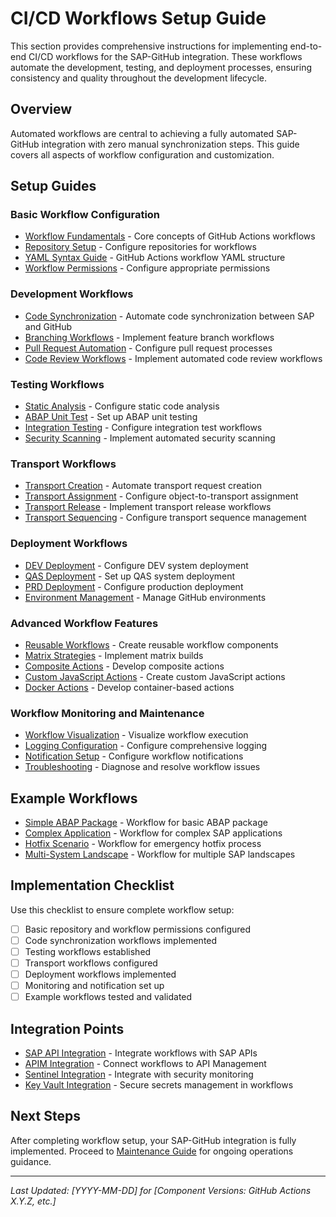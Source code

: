 # CI/CD Workflows Setup Guide

This section provides comprehensive instructions for implementing end-to-end CI/CD workflows for the SAP-GitHub integration. These workflows automate the development, testing, and deployment processes, ensuring consistency and quality throughout the development lifecycle.

## Overview

Automated workflows are central to achieving a fully automated SAP-GitHub integration with zero manual synchronization steps. This guide covers all aspects of workflow configuration and customization.

## Setup Guides

### Basic Workflow Configuration

* [Workflow Fundamentals](./workflow-fundamentals.md) - Core concepts of GitHub Actions workflows
* [Repository Setup](./repository-setup.md) - Configure repositories for workflows
* [YAML Syntax Guide](./yaml-syntax.md) - GitHub Actions workflow YAML structure
* [Workflow Permissions](./workflow-permissions.md) - Configure appropriate permissions

### Development Workflows

* [Code Synchronization](./code-sync.md) - Automate code synchronization between SAP and GitHub
* [Branching Workflows](./branch-workflows.md) - Implement feature branch workflows
* [Pull Request Automation](./pr-automation.md) - Configure pull request processes
* [Code Review Workflows](./code-review.md) - Implement automated code review workflows

### Testing Workflows

* [Static Analysis](./static-analysis.md) - Configure static code analysis
* [ABAP Unit Test](./abap-unit.md) - Set up ABAP unit testing
* [Integration Testing](./integration-testing.md) - Configure integration test workflows
* [Security Scanning](./security-scanning.md) - Implement automated security scanning

### Transport Workflows

* [Transport Creation](./transport-creation.md) - Automate transport request creation
* [Transport Assignment](./transport-assignment.md) - Configure object-to-transport assignment
* [Transport Release](./transport-release.md) - Implement transport release workflows
* [Transport Sequencing](./transport-sequencing.md) - Configure transport sequence management

### Deployment Workflows

* [DEV Deployment](./dev-deployment.md) - Configure DEV system deployment
* [QAS Deployment](./qas-deployment.md) - Set up QAS system deployment
* [PRD Deployment](./prd-deployment.md) - Configure production deployment
* [Environment Management](./environment-management.md) - Manage GitHub environments

### Advanced Workflow Features

* [Reusable Workflows](./reusable-workflows.md) - Create reusable workflow components
* [Matrix Strategies](./matrix-strategies.md) - Implement matrix builds
* [Composite Actions](./composite-actions.md) - Develop composite actions
* [Custom JavaScript Actions](./javascript-actions.md) - Create custom JavaScript actions
* [Docker Actions](./docker-actions.md) - Develop container-based actions

### Workflow Monitoring and Maintenance

* [Workflow Visualization](./workflow-visualization.md) - Visualize workflow execution
* [Logging Configuration](./logging-config.md) - Configure comprehensive logging
* [Notification Setup](./notifications.md) - Configure workflow notifications
* [Troubleshooting](./troubleshooting.md) - Diagnose and resolve workflow issues

## Example Workflows

* [Simple ABAP Package](./examples/simple-package.md) - Workflow for basic ABAP package
* [Complex Application](./examples/complex-app.md) - Workflow for complex SAP applications
* [Hotfix Scenario](./examples/hotfix.md) - Workflow for emergency hotfix process
* [Multi-System Landscape](./examples/multi-system.md) - Workflow for multiple SAP landscapes

## Implementation Checklist

Use this checklist to ensure complete workflow setup:

- [ ] Basic repository and workflow permissions configured
- [ ] Code synchronization workflows implemented
- [ ] Testing workflows established
- [ ] Transport workflows configured
- [ ] Deployment workflows implemented
- [ ] Monitoring and notification set up
- [ ] Example workflows tested and validated

## Integration Points

* [SAP API Integration](./sap-api-integration.md) - Integrate workflows with SAP APIs
* [APIM Integration](./apim-integration.md) - Connect workflows to API Management
* [Sentinel Integration](./sentinel-integration.md) - Integrate with security monitoring
* [Key Vault Integration](./key-vault.md) - Secure secrets management in workflows

## Next Steps

After completing workflow setup, your SAP-GitHub integration is fully implemented. Proceed to [Maintenance Guide](../../maintenance/index.md) for ongoing operations guidance.

---

*Last Updated: [YYYY-MM-DD] for [Component Versions: GitHub Actions X.Y.Z, etc.]*
